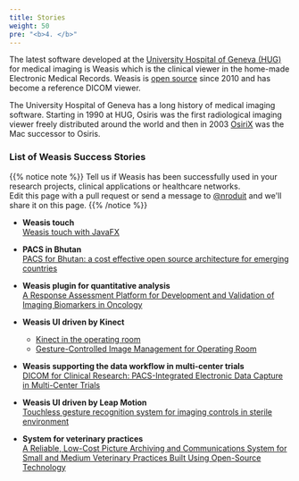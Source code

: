 ```yaml
---
title: Stories
weight: 50
pre: "<b>4. </b>"
---
```


The latest software developed at the [University Hospital of Geneva (HUG)](https://www.hug.ch/en) for medical imaging is Weasis which is the clinical viewer in the home-made Electronic Medical Records. Weasis is [open source](https://github.com/nroduit/Weasis/) since 2010 and has become a reference DICOM viewer.

The University Hospital of Geneva has a long history of medical imaging software. Starting in 1990 at HUG, Osiris was the first radiological imaging viewer freely distributed around the world and then in 2003 [OsiriX](https://www.osirix-viewer.com/about/story/) was the Mac successor to Osiris.

### List of Weasis Success Stories

{{% notice note %}}
Tell us if Weasis has been successfully used in your research projects, clinical applications or healthcare networks.<br>
Edit this page with a pull request or send a message to [@nroduit](https://github.com/nroduit) and we'll share it on this page.
{{% /notice %}}

- **Weasis touch**<br>
[Weasis touch with JavaFX](touch)

- **PACS in Bhutan**<br>
  [PACS for Bhutan: a cost effective open source architecture for emerging countries](https://link.springer.com/article/10.1007%2Fs13244-016-0512-7)

- **Weasis plugin for quantitative analysis**<br>
  [A Response Assessment Platform for Development and Validation of Imaging Biomarkers in Oncology](https://tomography.org/volume-2/issue-4-december/research-articles/j-tom-2016-00223)

- **Weasis UI driven by Kinect**
   - [Kinect in the operating room](https://www.youtube.com/watch?v=AeS12uMKvrE)
   - [Gesture-Controlled Image Management for Operating Room](https://www.ncbi.nlm.nih.gov/pmc/articles/PMC4833285/)

- **Weasis supporting the data workflow in multi-center trials**<br>
  [DICOM for Clinical Research: PACS-Integrated Electronic Data Capture in Multi-Center Trials](https://www.ncbi.nlm.nih.gov/pmc/articles/PMC4570903/)

- **Weasis UI driven by Leap Motion**<br>
  [Touchless gesture recognition system for imaging controls in sterile environment](https://open.library.ubc.ca/cIRcle/collections/ubctheses/24/items/1.0167492)

- **System for veterinary practices**<br>
  [A Reliable, Low-Cost Picture Archiving and Communications System for Small and Medium Veterinary Practices Built Using Open-Source Technology](https://www.ncbi.nlm.nih.gov/pmc/articles/PMC4171423/)
